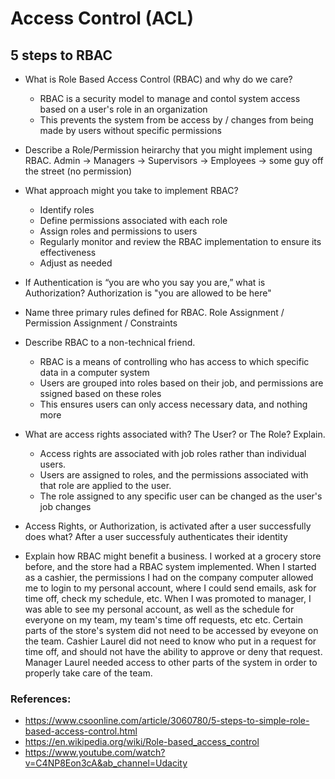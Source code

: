 # Access Control (ACL)

## 5 steps to RBAC
* What is Role Based Access Control (RBAC) and why do we care?
  * RBAC is a security model to manage and contol system access based on a user's role in an organization 
  * This prevents the system from be access by / changes from being made by users without specific permissions

* Describe a Role/Permission heirarchy that you might implement using RBAC.
Admin -> Managers -> Supervisors -> Employees -> some guy off the street (no permission)

* What approach might you take to implement RBAC?
  * Identify roles
  * Define permissions associated with each role
  * Assign roles and permissions to users
  * Regularly monitor and review the RBAC implementation to ensure its effectiveness 
  * Adjust as needed

* If Authentication is “you are who you say you are,” what is Authorization?
Authorization is "you are allowed to be here"

* Name three primary rules defined for RBAC.
Role Assignment / Permission Assignment / Constraints

* Describe RBAC to a non-technical friend.
  * RBAC is a means of controlling who has access to which specific data in a computer system
  * Users are grouped into roles based on their job, and permissions are ssigned based on these roles
  * This ensures users can only access necessary data, and nothing more

* What are access rights associated with? The User? or The Role? Explain.
  * Access rights are associated with job roles rather than individual users. 
  * Users are assigned to roles, and the permissions associated with that role are applied to the user. 
  * The role assigned to any specific user can be changed as the user's job changes

* Access Rights, or Authorization, is activated after a user successfully does what?
After a user successfuly authenticates their identity

* Explain how RBAC might benefit a business.
I worked at a grocery store before, and the store had a RBAC system implemented. 
When I started as a cashier, the permissions I had on the company computer allowed me to login to my personal account, where I could send emails, ask for time off, check my schedule, etc.
When I was promoted to manager, I was able to see my personal account, as well as the schedule for everyone on my team, my team's time off requests, etc etc.
Certain parts of the store's system did not need to be accessed by eveyone on the team. Cashier Laurel did not need to know who put in a request for time off, and should not have the ability to approve or deny that request.
Manager Laurel needed access to other parts of the system in order to properly take care of the team.

### References:
* <https://www.csoonline.com/article/3060780/5-steps-to-simple-role-based-access-control.html>
* <https://en.wikipedia.org/wiki/Role-based_access_control>
* <https://www.youtube.com/watch?v=C4NP8Eon3cA&ab_channel=Udacity>
